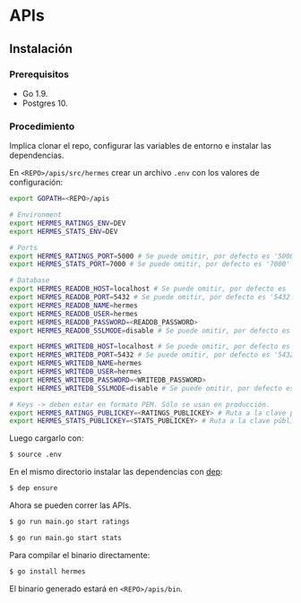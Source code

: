 # APIs

## Instalación

### Prerequisitos

- Go 1.9.
- Postgres 10.

### Procedimiento

Implica clonar el repo, configurar las variables de entorno e instalar las dependencias.

En `<REPO>/apis/src/hermes` crear un archivo `.env` con los valores de configuración:

```bash
export GOPATH=<REPO>/apis

# Environment
export HERMES_RATINGS_ENV=DEV
export HERMES_STATS_ENV=DEV

# Ports
export HERMES_RATINGS_PORT=5000 # Se puede omitir, por defecto es '5000'
export HERMES_STATS_PORT=7000 # Se puede omitir, por defecto es '7000'

# Database
export HERMES_READDB_HOST=localhost # Se puede omitir, por defecto es 'localhost'
export HERMES_READDB_PORT=5432 # Se puede omitir, por defecto es '5432'
export HERMES_READDB_NAME=hermes
export HERMES_READDB_USER=hermes
export HERMES_READDB_PASSWORD=<READDB_PASSWORD>
export HERMES_READDB_SSLMODE=disable # Se puede omitir, por defecto es 'disable'.

export HERMES_WRITEDB_HOST=localhost # Se puede omitir, por defecto es 'localhost'
export HERMES_WRITEDB_PORT=5432 # Se puede omitir, por defecto es '5432'
export HERMES_WRITEDB_NAME=hermes
export HERMES_WRITEDB_USER=hermes
export HERMES_WRITEDB_PASSWORD=<WRITEDB_PASSWORD>
export HERMES_WRITEDB_SSLMODE=disable # Se puede omitir, por defecto es 'disable'.

# Keys -> deben estar en formato PEM. Sólo se usan en producción.
export HERMES_RATINGS_PUBLICKEY=<RATINGS_PUBLICKEY> # Ruta a la clave pública para la autenticación JWT
export HERMES_STATS_PUBLICKEY=<STATS_PUBLICKEY> # Ruta a la clave pública para la autenticación JWT
```

Luego cargarlo con:

```bash
$ source .env
```

En el mismo directorio instalar las dependencias con [dep](https://github.com/golang/dep):

```bash
$ dep ensure
```

Ahora se pueden correr las APIs.

```bash
$ go run main.go start ratings
```

```bash
$ go run main.go start stats
```

Para compilar el binario directamente:

```bash
$ go install hermes
```

El binario generado estará en `<REPO>/apis/bin`.